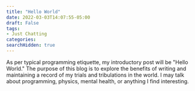 ```yaml
---
title: "Hello World"
date: 2022-03-03T14:07:55-05:00
draft: False
tags:
- Just Chatting
categories:
searchHidden: true
---
```


As per typical programming etiquette, my introductory post will be "Hello World." The purpose of this blog is to explore the benefits of writing and maintaining a record of my trials and tribulations in the world. I may talk about programming, physics, mental health, or anything I find interesting. 